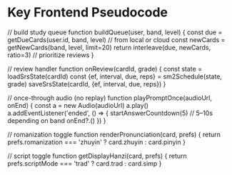# Key Frontend Pseudocode

// build study queue
function buildQueue(user, band, level) {
  const due = getDueCards(user.id, band, level)      // from local or cloud
  const newCards = getNewCards(band, level, limit=20)
  return interleave(due, newCards, ratio=3)          // prioritize reviews
}

// review handler
function onReview(cardId, grade) {
  const state = loadSrsState(cardId)
  const {ef, interval, due, reps} = sm2Schedule(state, grade)
  saveSrsState(cardId, {ef, interval, due, reps})
}

// once-through audio (no replay)
function playPromptOnce(audioUrl, onEnd) {
  const a = new Audio(audioUrl)
  a.play()
  a.addEventListener('ended', () => {
    startAnswerCountdown(5) // 5–10s depending on band
    onEnd?.()
  })
}

// romanization toggle
function renderPronunciation(card, prefs) {
  return prefs.romanization === 'zhuyin' ? card.zhuyin : card.pinyin
}

// script toggle
function getDisplayHanzi(card, prefs) {
  return prefs.scriptMode === 'trad' ? card.trad : card.simp
}

